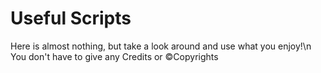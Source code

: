 # Useful Scripts
Here is almost nothing, but take a look around and use what you enjoy!\n
You don't have to give any Credits or &copy;Copyrights
